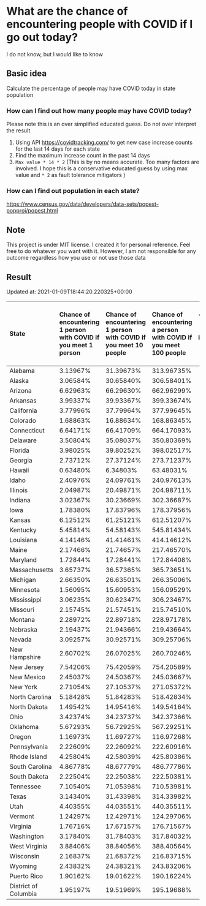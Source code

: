 # What are the chance of encountering people with COVID if I go out today?
I do not know, but I would like to know

## Basic idea
Calculate the percentage of people may have COVID today in state population

### How can I find out how many people may have COVID today?
Please note this is an over simplified educated guess. Do not over interpret the result 
1. Using API https://covidtracking.com/ to get new case increase counts for the last 14 days for each state
2. Find the maximum increase count in the past 14 days
3. `Max value * 14 * 2` (This is by no means accurate. Too many factors are involved. I hope this is a conservative educated guess by using max value and `* 2` as fault tolerance mitigators ) 

### How can I find out population in each state?
https://www.census.gov/data/developers/data-sets/popest-popproj/popest.html

## Note
This project is under MIT license. I created it for personal reference. Feel free to do whatever you want with it. However, I am not responsible for any outcome regardless how you use or not use those data 

## Result

 Updated at: 2021-01-09T18:44:20.220325+00:00

| State                | Chance of encountering 1 person with COVID if you meet 1 person   | Chance of encountering 1 person with COVID if you meet 10 people   | Chance of encountering a person with COVID if you meet 100 people   |   Max count of new case increase in the past 14 days |   Estimated people count with COVID |
|:---------------------|:------------------------------------------------------------------|:-------------------------------------------------------------------|:--------------------------------------------------------------------|-----------------------------------------------------:|------------------------------------:|
| Alabama              | 3.13967%                                                          | 31.39673%                                                          | 313.96735%                                                          |                                                 5498 |                              153944 |
| Alaska               | 3.06584%                                                          | 30.65840%                                                          | 306.58401%                                                          |                                                  801 |                               22428 |
| Arizona              | 6.62963%                                                          | 66.29630%                                                          | 662.96299%                                                          |                                                17234 |                              482552 |
| Arkansas             | 3.99337%                                                          | 39.93367%                                                          | 399.33674%                                                          |                                                 4304 |                              120512 |
| California           | 3.77996%                                                          | 37.79964%                                                          | 377.99645%                                                          |                                                53341 |                             1493548 |
| Colorado             | 1.68863%                                                          | 16.88634%                                                          | 168.86345%                                                          |                                                 3473 |                               97244 |
| Connecticut          | 6.64171%                                                          | 66.41709%                                                          | 664.17093%                                                          |                                                 8457 |                              236796 |
| Delaware             | 3.50804%                                                          | 35.08037%                                                          | 350.80369%                                                          |                                                 1220 |                               34160 |
| Florida              | 3.98025%                                                          | 39.80252%                                                          | 398.02517%                                                          |                                                30531 |                              854868 |
| Georgia              | 2.73712%                                                          | 27.37124%                                                          | 273.71237%                                                          |                                                10379 |                              290612 |
| Hawaii               | 0.63480%                                                          | 6.34803%                                                           | 63.48031%                                                           |                                                  321 |                                8988 |
| Idaho                | 2.40976%                                                          | 24.09761%                                                          | 240.97613%                                                          |                                                 1538 |                               43064 |
| Illinois             | 2.04987%                                                          | 20.49871%                                                          | 204.98711%                                                          |                                                 9277 |                              259756 |
| Indiana              | 3.02367%                                                          | 30.23669%                                                          | 302.36687%                                                          |                                                 7270 |                              203560 |
| Iowa                 | 1.78380%                                                          | 17.83796%                                                          | 178.37956%                                                          |                                                 2010 |                               56280 |
| Kansas               | 6.12512%                                                          | 61.25121%                                                          | 612.51207%                                                          |                                                 6373 |                              178444 |
| Kentucky             | 5.45814%                                                          | 54.58143%                                                          | 545.81434%                                                          |                                                 8709 |                              243852 |
| Louisiana            | 4.14146%                                                          | 41.41461%                                                          | 414.14612%                                                          |                                                 6876 |                              192528 |
| Maine                | 2.17466%                                                          | 21.74657%                                                          | 217.46570%                                                          |                                                 1044 |                               29232 |
| Maryland             | 1.72844%                                                          | 17.28441%                                                          | 172.84408%                                                          |                                                 3732 |                              104496 |
| Massachusetts        | 3.65737%                                                          | 36.57365%                                                          | 365.73651%                                                          |                                                 9003 |                              252084 |
| Michigan             | 2.66350%                                                          | 26.63501%                                                          | 266.35006%                                                          |                                                 9500 |                              266000 |
| Minnesota            | 1.56095%                                                          | 15.60953%                                                          | 156.09529%                                                          |                                                 3144 |                               88032 |
| Mississippi          | 3.06235%                                                          | 30.62347%                                                          | 306.23467%                                                          |                                                 3255 |                               91140 |
| Missouri             | 2.15745%                                                          | 21.57451%                                                          | 215.74510%                                                          |                                                 4729 |                              132412 |
| Montana              | 2.28972%                                                          | 22.89718%                                                          | 228.97178%                                                          |                                                  874 |                               24472 |
| Nebraska             | 2.19437%                                                          | 21.94366%                                                          | 219.43664%                                                          |                                                 1516 |                               42448 |
| Nevada               | 3.09257%                                                          | 30.92571%                                                          | 309.25706%                                                          |                                                 3402 |                               95256 |
| New Hampshire        | 2.60702%                                                          | 26.07025%                                                          | 260.70246%                                                          |                                                 1266 |                               35448 |
| New Jersey           | 7.54206%                                                          | 75.42059%                                                          | 754.20589%                                                          |                                                23925 |                              669900 |
| New Mexico           | 2.45037%                                                          | 24.50367%                                                          | 245.03667%                                                          |                                                 1835 |                               51380 |
| New York             | 2.71054%                                                          | 27.10537%                                                          | 271.05372%                                                          |                                                18832 |                              527296 |
| North Carolina       | 5.18428%                                                          | 51.84283%                                                          | 518.42834%                                                          |                                                19419 |                              543732 |
| North Dakota         | 1.49542%                                                          | 14.95416%                                                          | 149.54164%                                                          |                                                  407 |                               11396 |
| Ohio                 | 3.42374%                                                          | 34.23737%                                                          | 342.37366%                                                          |                                                14293 |                              400204 |
| Oklahoma             | 5.67293%                                                          | 56.72925%                                                          | 567.29251%                                                          |                                                 8017 |                              224476 |
| Oregon               | 1.16973%                                                          | 11.69727%                                                          | 116.97268%                                                          |                                                 1762 |                               49336 |
| Pennsylvania         | 2.22609%                                                          | 22.26092%                                                          | 222.60916%                                                          |                                                10178 |                              284984 |
| Rhode Island         | 4.25804%                                                          | 42.58039%                                                          | 425.80386%                                                          |                                                 1611 |                               45108 |
| South Carolina       | 4.86778%                                                          | 48.67779%                                                          | 486.77786%                                                          |                                                 8951 |                              250628 |
| South Dakota         | 2.22504%                                                          | 22.25038%                                                          | 222.50381%                                                          |                                                  703 |                               19684 |
| Tennessee            | 7.10540%                                                          | 71.05398%                                                          | 710.53981%                                                          |                                                17330 |                              485240 |
| Texas                | 3.14340%                                                          | 31.43398%                                                          | 314.33982%                                                          |                                                32552 |                              911456 |
| Utah                 | 4.40355%                                                          | 44.03551%                                                          | 440.35511%                                                          |                                                 5042 |                              141176 |
| Vermont              | 1.24297%                                                          | 12.42971%                                                          | 124.29706%                                                          |                                                  277 |                                7756 |
| Virginia             | 1.76716%                                                          | 17.67157%                                                          | 176.71567%                                                          |                                                 5387 |                              150836 |
| Washington           | 3.17840%                                                          | 31.78403%                                                          | 317.84032%                                                          |                                                 8644 |                              242032 |
| West Virginia        | 3.88406%                                                          | 38.84056%                                                          | 388.40564%                                                          |                                                 2486 |                               69608 |
| Wisconsin            | 2.16837%                                                          | 21.68372%                                                          | 216.83715%                                                          |                                                 4509 |                              126252 |
| Wyoming              | 2.43832%                                                          | 24.38321%                                                          | 243.83206%                                                          |                                                  504 |                               14112 |
| Puerto Rico          | 1.90162%                                                          | 19.01622%                                                          | 190.16224%                                                          |                                                 2169 |                               60732 |
| District of Columbia | 1.95197%                                                          | 19.51969%                                                          | 195.19688%                                                          |                                                  492 |                               13776 |